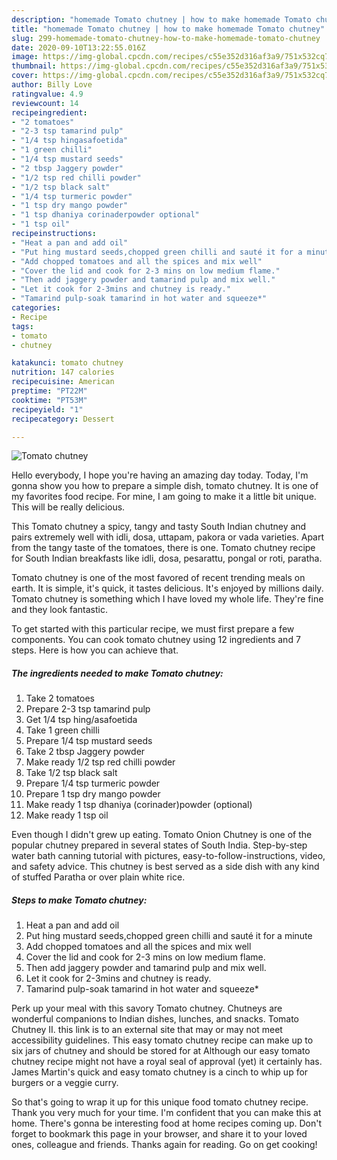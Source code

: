 ```yaml
---
description: "homemade Tomato chutney | how to make homemade Tomato chutney"
title: "homemade Tomato chutney | how to make homemade Tomato chutney"
slug: 299-homemade-tomato-chutney-how-to-make-homemade-tomato-chutney
date: 2020-09-10T13:22:55.016Z
image: https://img-global.cpcdn.com/recipes/c55e352d316af3a9/751x532cq70/tomato-chutney-recipe-main-photo.jpg
thumbnail: https://img-global.cpcdn.com/recipes/c55e352d316af3a9/751x532cq70/tomato-chutney-recipe-main-photo.jpg
cover: https://img-global.cpcdn.com/recipes/c55e352d316af3a9/751x532cq70/tomato-chutney-recipe-main-photo.jpg
author: Billy Love
ratingvalue: 4.9
reviewcount: 14
recipeingredient:
- "2 tomatoes"
- "2-3 tsp tamarind pulp"
- "1/4 tsp hingasafoetida"
- "1 green chilli"
- "1/4 tsp mustard seeds"
- "2 tbsp Jaggery powder"
- "1/2 tsp red chilli powder"
- "1/2 tsp black salt"
- "1/4 tsp turmeric powder"
- "1 tsp dry mango powder"
- "1 tsp dhaniya corinaderpowder optional"
- "1 tsp oil"
recipeinstructions:
- "Heat a pan and add oil"
- "Put hing mustard seeds,chopped green chilli and sauté it for a minute"
- "Add chopped tomatoes and all the spices and mix well"
- "Cover the lid and cook for 2-3 mins on low medium flame."
- "Then add jaggery powder and tamarind pulp and mix well."
- "Let it cook for 2-3mins and chutney is ready."
- "Tamarind pulp-soak tamarind in hot water and squeeze*"
categories:
- Recipe
tags:
- tomato
- chutney

katakunci: tomato chutney 
nutrition: 147 calories
recipecuisine: American
preptime: "PT22M"
cooktime: "PT53M"
recipeyield: "1"
recipecategory: Dessert

---
```



![Tomato chutney](https://img-global.cpcdn.com/recipes/c55e352d316af3a9/751x532cq70/tomato-chutney-recipe-main-photo.jpg)

Hello everybody, I hope you're having an amazing day today. Today, I'm gonna show you how to prepare a simple dish, tomato chutney. It is one of my favorites food recipe. For mine, I am going to make it a little bit unique. This will be really delicious.

This Tomato chutney a spicy, tangy and tasty South Indian chutney and pairs extremely well with idli, dosa, uttapam, pakora or vada varieties. Apart from the tangy taste of the tomatoes, there is one. Tomato chutney recipe for South Indian breakfasts like idli, dosa, pesarattu, pongal or roti, paratha.

Tomato chutney is one of the most favored of recent trending meals on earth. It is simple, it's quick, it tastes delicious. It's enjoyed by millions daily. Tomato chutney is something which I have loved my whole life. They're fine and they look fantastic.


To get started with this particular recipe, we must first prepare a few components. You can cook tomato chutney using 12 ingredients and 7 steps. Here is how you can achieve that.

<!--inarticleads1-->

##### The ingredients needed to make Tomato chutney:

1. Take 2 tomatoes
1. Prepare 2-3 tsp tamarind pulp
1. Get 1/4 tsp hing/asafoetida
1. Take 1 green chilli
1. Prepare 1/4 tsp mustard seeds
1. Take 2 tbsp Jaggery powder
1. Make ready 1/2 tsp red chilli powder
1. Take 1/2 tsp black salt
1. Prepare 1/4 tsp turmeric powder
1. Prepare 1 tsp dry mango powder
1. Make ready 1 tsp dhaniya (corinader)powder (optional)
1. Make ready 1 tsp oil


Even though I didn&#39;t grew up eating. Tomato Onion Chutney is one of the popular chutney prepared in several states of South India. Step-by-step water bath canning tutorial with pictures, easy-to-follow-instructions, video, and safety advice. This chutney is best served as a side dish with any kind of stuffed Paratha or over plain white rice. 

<!--inarticleads2-->

##### Steps to make Tomato chutney:

1. Heat a pan and add oil
1. Put hing mustard seeds,chopped green chilli and sauté it for a minute
1. Add chopped tomatoes and all the spices and mix well
1. Cover the lid and cook for 2-3 mins on low medium flame.
1. Then add jaggery powder and tamarind pulp and mix well.
1. Let it cook for 2-3mins and chutney is ready.
1. Tamarind pulp-soak tamarind in hot water and squeeze*


Perk up your meal with this savory Tomato chutney. Chutneys are wonderful companions to Indian dishes, lunches, and snacks. Tomato Chutney II. this link is to an external site that may or may not meet accessibility guidelines. This easy tomato chutney recipe can make up to six jars of chutney and should be stored for at Although our easy tomato chutney recipe might not have a royal seal of approval (yet) it certainly has. James Martin&#39;s quick and easy tomato chutney is a cinch to whip up for burgers or a veggie curry. 

So that's going to wrap it up for this unique food tomato chutney recipe. Thank you very much for your time. I'm confident that you can make this at home. There's gonna be interesting food at home recipes coming up. Don't forget to bookmark this page in your browser, and share it to your loved ones, colleague and friends. Thanks again for reading. Go on get cooking!

